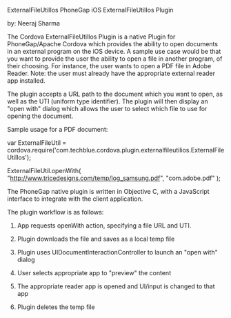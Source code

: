 ExternalFileUtilIos
PhoneGap iOS ExternalFileUtilIos Plugin

by: Neeraj Sharma

The Cordova ExternalFileUtilIos Plugin is a native Plugin for PhoneGap/Apache Cordova which provides the ability to open documents in an external program on the iOS device. A sample use case would be that you want to provide the user the ability to open a file in another program, of their choosing. For instance, the user wants to open a PDF file in Adobe Reader. Note: the user must already have the appropriate external reader app installed.

The plugin accepts a URL path to the document which you want to open, as well as the UTI (uniform type identifier). The plugin will then display an "open with" dialog which allows the user to select which file to use for opening the document.

Sample usage for a PDF document:

var ExternalFileUtil = cordova.require('com.techblue.cordova.plugin.externalfileutilios.ExternalFileUtilIos');

ExternalFileUtil.openWith( "http://www.tricedesigns.com/temp/log_samsung.pdf", "com.adobe.pdf" );

The PhoneGap native plugin is written in Objective C, with a JavaScript interface to integrate with the client application.

The plugin workflow is as follows:

1) App requests openWith action, specifying a file URL and UTI.

2) Plugin downloads the file and saves as a local temp file

3) Plugin uses UIDocumentInteractionController to launch an "open with" dialog

4) User selects appropriate app to "preview" the content

5) The appropriate reader app is opened and UI/input is changed to that app

6) Plugin deletes the temp file
